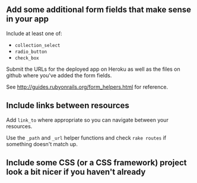 ## Add some additional form fields that make sense in your app

Include at least one of:

* `collection_select`
* `radio_button`
* `check_box`

Submit the URLs for the deployed app on Heroku as well as the files on github where you've added the form fields.

See http://guides.rubyonrails.org/form_helpers.html for reference.

## Include links between resources

Add `link_to` where appropriate so you can navigate between your resources.

Use the `_path` and `_url` helper functions and check `rake routes` if something doesn't match up.

## Include some CSS (or a CSS framework) project look a bit nicer if you haven't already
